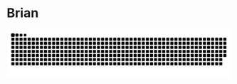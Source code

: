 # Brian


<picture>
  <source media="(prefers-color-scheme: dark)" srcset="https://raw.githubusercontent.com/BYicon/BYicon/output/github-contribution-grid-snake-dark.svg">
  <source media="(prefers-color-scheme: light)" srcset="https://raw.githubusercontent.com/BYicon/BYicon/output/github-contribution-grid-snake.svg">
  <img alt="github contribution grid snake animation" src="https://raw.githubusercontent.com/BYicon/BYicon/output/github-contribution-grid-snake.svg">
</picture>


